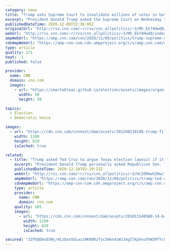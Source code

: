 ```yaml
---
category: news
title: "Trump asks Supreme Court to invalidate millions of votes in battleground states"
excerpt: "President Donald Trump asked the Supreme Court on Wednesday to block millions of votes from four battleground states that voted for President-elect Joe Biden.\n    \n"
publishedDateTime: 2020-12-09T22:36:05Z
originalUrl: "http://rss.cnn.com/~r/rss/cnn_allpolitics/~3/Mh_Ek74Hwd0/index.html"
webUrl: "http://rss.cnn.com/~r/rss/cnn_allpolitics/~3/Mh_Ek74Hwd0/index.html"
ampWebUrl: "https://amp.cnn.com/cnn/2020/12/09/politics/trump-supreme-court/index.html"
cdnAmpWebUrl: "https://amp-cnn-com.cdn.ampproject.org/c/s/amp.cnn.com/cnn/2020/12/09/politics/trump-supreme-court/index.html"
type: article
quality: 171
heat: -1
published: false

provider:
  name: CNN
  domain: cnn.com
  images:
    - url: "https://smartableai.github.io/election/assets/images/organizations/cnn.com-50x50.jpg"
      width: 50
      height: 50

topics:
  - Election
  - Democratic Voice

images:
  - url: "https://cdn.cnn.com/cnnnext/dam/assets/201208210108-trump-file-1113-02-super-tease.jpg"
    width: 1100
    height: 619
    isCached: true

related:
  - title: "Trump asked Ted Cruz to argue Texas election lawsuit if it reaches Supreme Court"
    excerpt: "President Donald Trump personally asked Republican Sen. Ted Cruz of Texas if he would argue a long-shot election lawsuit seeking to overturrn the election results in four battleground states, should the Supreme Court agree to take it up, two sources told CNN on Wednesday.\n    \n"
    publishedDateTime: 2020-12-10T02:29:22Z
    webUrl: "http://rss.cnn.com/~r/rss/cnn_allpolitics/~3/HcIORmwVZHw/index.html"
    ampWebUrl: "https://amp.cnn.com/cnn/2020/12/09/politics/trump-ted-cruz-supreme-court/index.html"
    cdnAmpWebUrl: "https://amp-cnn-com.cdn.ampproject.org/c/s/amp.cnn.com/cnn/2020/12/09/politics/trump-ted-cruz-supreme-court/index.html"
    type: article
    provider:
      name: CNN
      domain: cnn.com
    quality: 185
    images:
      - url: "https://cdn.cnn.com/cnnnext/dam/assets/201013140500-14-barrett-hearing-1013-super-tease.jpg"
        width: 1100
        height: 619
        isCached: true

secured: "3IP5QEHuO3Wj/4CzbxnSULwziHK08Rzfyc3mkn4zWJJ4gIlKp9xuYhW2MfYc8nuXaIJAfUwnYuB+BIgBIQfZ2E9C8jqEofqVfMwo0z4l7Z5Ha24fAwUWztaRUgGTZjzhz2yOoUNRHmNhKUax4073OFMvgNgrqDIH6X0aL/5OcJs+NstqsbtEj0pY9yRUOj142VRb+uYoTBTmXh1s2kCVdSwhyjXgANuxvKG2//Jp+1opsQpnat/jlpTpa4692KxfPFVasB4s2ChnGM0hB+3NyU/dJiRPh/C1G7I2JIIpfNkz6jlG+dPuUey3hWYsCAPIL8d6KpszT6p7o8gz5/h75Agyy4WO/rTB3OIRzW6ZKQw=;fNnI640VoZUo7WyozQZpIA=="
---
```


